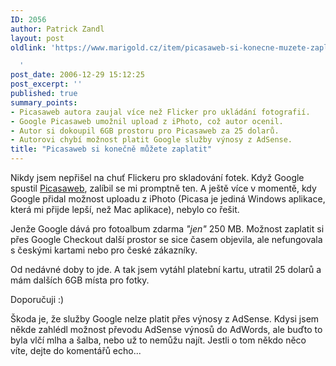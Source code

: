 ```yaml
---
ID: 2056
author: Patrick Zandl
layout: post
oldlink: 'https://www.marigold.cz/item/picasaweb-si-konecne-muzete-zaplatit

  '
post_date: 2006-12-29 15:12:25
post_excerpt: ''
published: true
summary_points:
- Picasaweb autora zaujal více než Flicker pro ukládání fotografií.
- Google Picasaweb umožnil upload z iPhoto, což autor ocenil.
- Autor si dokoupil 6GB prostoru pro Picasaweb za 25 dolarů.
- Autorovi chybí možnost platit Google služby výnosy z AdSense.
title: "Picasaweb si konečně můžete zaplatit"
---
```


<texy>Nikdy jsem nepřišel na chuť Flickeru pro skladování fotek. Když Google spustil <a href="http://picasaweb.google.com">Picasaweb</a>, zalíbil se mi promptně ten. A ještě více v momentě, kdy Google přidal možnost uploadu z iPhoto (Picasa je jediná Windows aplikace, která mi přijde lepší, než Mac aplikace), nebylo co řešit. 

Jenže Google dává pro fotoalbum zdarma <em>"jen"</em> 250 MB. Možnost zaplatit si přes Google Checkout další prostor se sice časem objevila, ale nefungovala s českými kartami nebo pro české zákazníky. 

Od nedávné doby to jde. A tak jsem vytáhl platební kartu, utratil 25 dolarů a mám dalších 6GB místa pro fotky. 

Doporučuji :) 

Škoda je, že služby Google nelze platit přes výnosy z AdSense. Kdysi jsem někde zahlédl možnost převodu AdSense výnosů do AdWords, ale buďto to byla vlčí mlha a šalba,  nebo už to nemůžu najít. Jestli o tom někdo něco víte, dejte do komentářů echo...